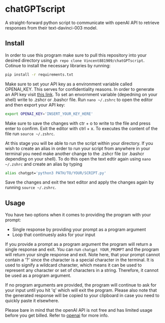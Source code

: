 # chatGPTscript
A straight-forward python script to communicate with openAI API to retrieve responses from their text-davinci-003 model.

## Install

In order to use this program make sure to pull this repository into your desired directory using `gh repo clone Vincent881909/chatGPTscript`.
Cotinue to install the necessary libraries by running:

````bash
pip install -r requirements.txt
````
Make sure to set your API key as a environment variable called OPENAI_KEY. This serves for confidentiality reasons. In order to generate an API key visit [this link](https://platform.openai.com/account/api-keys). To set an envornment variable (depedning on your shell) write to .zshcr or .bashcr file. Run `nano ~/.zshrc` to open the editor and then export your API key:

````bash
export OPENAI_KEY='INSERT_YOUR_KEY_HERE'
````

Make sure to save the changes with ctr + o to write to the file and press enter to confirm. Exit the editor with ctrl + x. To executes the content of the file run `source ~/.zshrc`.

At this stage you will be able to run the script within your directory. If you wish to create an alias in order to run your script from anywhere in your terminal you need make another change to the .zshcr file (or .bashcr depending on your shell). To do this open the text edtir again using `nano ~/.zshrc`
and create an alias by typing 

````bash
alias chatgpt='python3 PATH/TO/YOUR/SCRIPT.py'
`````

Save the changes and exit the text editor and apply the changes again by running `source ~/.zshrc`.

## Usage

You have two options when it comes to providing the program with your prompt:
- Single response by providing your prompt as a program argument
- Loop that continuesly asks for your input


If you provide a prompt as a program argument the program will return a single response and exit. You can run `chatgpt YOUR_PROMPT` and the program will return your single response and exit. Note here, that your prompt cannot contain a '?' since the character is a special character in the terminal. It is used to signify a wildcard character, which means it can be used to represent any character or set of characters in a string. Therefore, it cannot be used as a program argument.

If no program arguments are provided, the program will continue to ask for your input until you hit 'q' which will exit the program. Please also note that the generated response will be copied to your clipboard in case you need to quickly paste it elsewhere.

Please bare in mind that the openAI API is not free and has limited usage before you get billed. Refer to [openai](https://platform.openai.com/docs/introduction) for more info.
